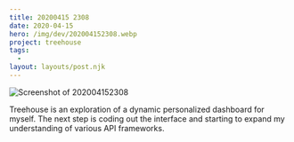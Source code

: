 ```yaml
---
title: 20200415 2308
date: 2020-04-15
hero: /img/dev/202004152308.webp
project: treehouse
tags:
  -
layout: layouts/post.njk
---
```


![Screenshot of 202004152308](/img/dev/202004152308.webp)

Treehouse is an exploration of a dynamic personalized dashboard for myself. The next step is coding out the interface and starting to expand my understanding of various API frameworks.
